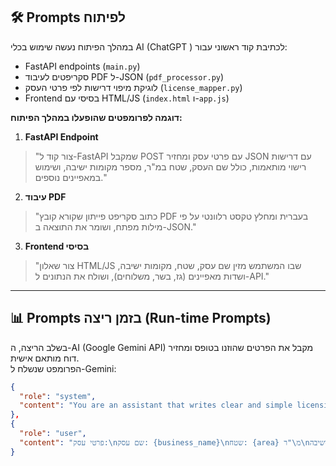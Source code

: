 ## 🛠️ Prompts לפיתוח
במהלך הפיתוח נעשה שימוש בכלי AI (ChatGPT ) לכתיבת קוד ראשוני עבור:
- FastAPI endpoints (`main.py`)
- סקריפטים לעיבוד PDF ל-JSON (`pdf_processor.py`)
- לוגיקת מיפוי דרישות לפי פרטי העסק (`license_mapper.py`)
- Frontend בסיסי עם HTML/JS (`index.html` ו-`app.js`)

**דוגמה לפרומפטים שהופעלו במהלך הפיתוח:**

1. **FastAPI Endpoint**
> "צור קוד ל-FastAPI שמקבל POST עם פרטי עסק ומחזיר JSON עם דרישות רישוי מותאמות, כולל שם העסק, שטח במ"ר, מספר מקומות ישיבה, ושימוש במאפיינים נוספים."

2. **עיבוד PDF**
> "כתוב סקריפט פייתון שקורא קובץ PDF בעברית ומחלץ טקסט רלוונטי על פי מילות מפתח, ושומר את התוצאה ב-JSON."

3. **Frontend בסיסי**
> "צור שאלון HTML/JS שבו המשתמש מזין שם עסק, שטח, מקומות ישיבה, ושדות מאפיינים (גז, בשר, משלוחים), ושולח את הנתונים ל-API."

---

## 📊 Prompts בזמן ריצה (Run-time Prompts)
בשלב הריצה, ה-AI (Google Gemini API) מקבל את הפרטים שהוזנו בטופס ומחזיר דוח מותאם אישית.  
הפרומפט שנשלח ל-Gemini:

```json
{
  "role": "system",
  "content": "You are an assistant that writes clear and simple licensing requirement reports in Hebrew."
},
{
  "role": "user",
  "content": "פרטי עסק:\nשם עסק: {business_name}\nשטח: {area} מ\"ר\nמקומות ישיבה: {seats}\nמאפיינים: {features}\n\nדרישות רישוי רלוונטיות:\n{mapped_requirements}\n\nצור דוח תמציתי וברור בעברית, כולל המלצות פעולה ממוקדות."
}